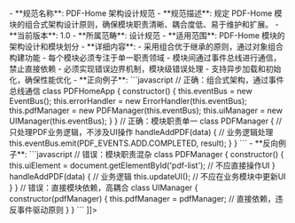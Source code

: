 <![CDATA[<!-- PDFHOME-ARCH-DESIGN-001.md -->
- **规范名称**: PDF-Home 架构设计规范
- **规范描述**: 规定 PDF-Home 模块的组合式架构设计原则，确保模块职责清晰、耦合度低、易于维护和扩展。
- **当前版本**: 1.0
- **所属范畴**: 设计规范
- **适用范围**: PDF-Home 模块的架构设计和模块划分
- **详细内容**: 
  - 采用组合优于继承的原则，通过对象组合构建功能
  - 每个模块必须专注于单一职责领域
  - 模块间通过事件总线进行通信，禁止直接依赖
  - 必须实现错误边界机制，模块级错误处理
  - 支持异步加载和初始化，确保性能优化

- **正向例子**:
  ```javascript
  // 正确：组合式架构，通过事件总线通信
  class PDFHomeApp {
    constructor() {
      this.eventBus = new EventBus();
      this.errorHandler = new ErrorHandler(this.eventBus);
      this.pdfManager = new PDFManager(this.eventBus);
      this.uiManager = new UIManager(this.eventBus);
    }
  }

  // 正确：模块职责单一
  class PDFManager {
    // 只处理PDF业务逻辑，不涉及UI操作
    handleAddPDF(data) {
      // 业务逻辑处理
      this.eventBus.emit(PDF_EVENTS.ADD.COMPLETED, result);
    }
  }
  ```

- **反向例子**:
  ```javascript
  // 错误：模块职责混杂
  class PDFManager {
    constructor() {
      this.uiElement = document.getElementById('pdf-list'); // 不应直接操作UI
    }
    
    handleAddPDF(data) {
      // 业务逻辑
      this.updateUI(); // 不应在业务模块中更新UI
    }
  }

  // 错误：直接模块依赖，高耦合
  class UIManager {
    constructor(pdfManager) {
      this.pdfManager = pdfManager; // 直接依赖，违反事件驱动原则
    }
  }
  ```
]]>